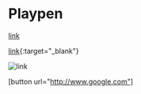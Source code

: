 # Playpen

[link](http://www.google.com/)

[link](http://www.google.com/){:target="_blank"}

![link](http://img.shields.io/badge/links)


[button url="http://www.google.com"]
